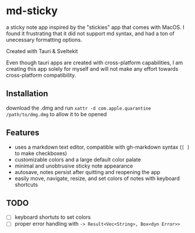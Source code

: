 # md-sticky

a sticky note app inspired by the "stickies" app that comes with MacOS. I found it frustrating that it did not support md syntax, and had a ton of unecessary formatting options.

Created with Tauri & Sveltekit

Even though tauri apps are created with cross-platform capabilities, I am creating this app solely for myself and will not make any effort towards cross-platform compatibility.

## Installation

download the .dmg and run `xattr -d com.apple.quarantine /path/to/dmg.dmg` to allow it to be opened

## Features

- uses a markdown text editor, compatible with gh-markdown syntax (`[ ]` to make checkboxes)
- customizable colors and a large default color palate
- minimal and unobtrusive sticky note appearance
- autosave, notes persist after quitting and reopening the app
- easily move, navigate, resize, and set colors of notes with keyboard shortcuts

## TODO

- [ ] keyboard shortuts to set colors
- [ ] proper error handling with `-> Result<Vec<String>, Box<dyn Error>>`
